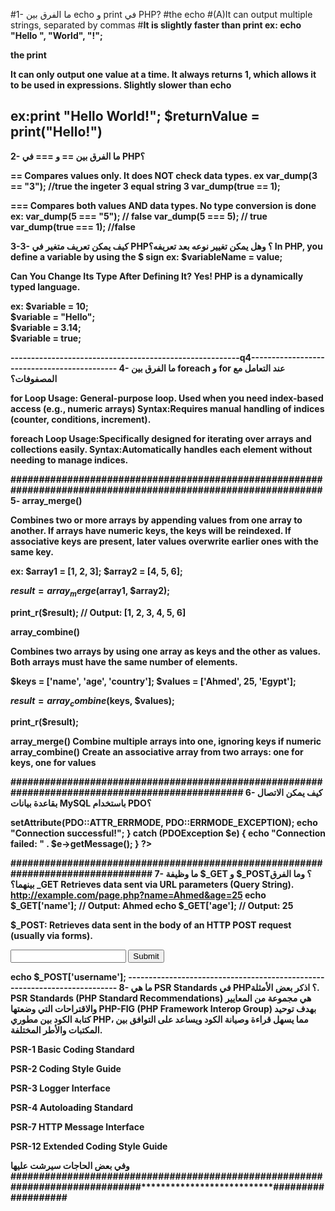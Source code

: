 #1- ما الفرق بين echo و print في PHP?
#the echo 
#(A)It can output multiple strings, separated by commas
#<b>It is slightly faster than print
ex:   echo "Hello ", "World", "!";

the print 

It can only output one value at a time.
It always returns 1, which allows it to be used in expressions.
Slightly slower than echo

ex:print "Hello World!";
$returnValue = print("Hello!")
----------------------------------------------------------------
2- ما الفرق بين == و === في PHP؟

==
Compares values only.
It does NOT check data types.
ex
var_dump(3 == "3"); //true the ingeter 3 equal string 3 
var_dump(true == 1); 


===
Compares both values AND data types.
No type conversion is done
ex:
var_dump(5 === "5"); // false 
var_dump(5 === 5);   // true 
var_dump(true === 1); //false


3-3- كيف يمكن تعريف متغير في PHP؟ وهل يمكن تغيير نوعه بعد تعريفه؟
In PHP, you define a variable by using the $ sign
ex:
$variableName = value;

 Can You Change Its Type After Defining It?
 Yes! PHP is a dynamically typed language.

ex:
$variable = 10;        
$variable = "Hello";   
$variable = 3.14;      
$variable = true;      

--------------------------------------------------------q4--------------------------------------------
4- ما الفرق بين foreach و for عند التعامل مع المصفوفات؟

for Loop Usage:	General-purpose loop. Used when you need index-based access (e.g., numeric arrays)
Syntax:Requires manual handling of indices (counter, conditions, increment).

foreach Loop Usage:Specifically designed for iterating over arrays and collections easily.
Syntax:Automatically handles each element without needing to manage indices.

##############################################################################################################
5-
array_merge()

Combines two or more arrays by appending values from one array to another.
If arrays have numeric keys, the keys will be reindexed.
If associative keys are present, later values overwrite earlier ones with the same key.

ex:
$array1 = [1, 2, 3];
$array2 = [4, 5, 6];

$result = array_merge($array1, $array2);

print_r($result); // Output: [1, 2, 3, 4, 5, 6]


array_combine()

Combines two arrays by using one array as keys and the other as values.
Both arrays must have the same number of elements.


$keys = ['name', 'age', 'country'];
$values = ['Ahmed', 25, 'Egypt'];

$result = array_combine($keys, $values);

print_r($result); 


array_merge()	Combine multiple arrays into one, ignoring keys if numeric
array_combine()	Create an associative array from two arrays: one for keys, one for values

################################################################################################
6- كيف يمكن الاتصال بقاعدة بيانات MySQL باستخدام PDO؟
<?php

$host = 'localhost';
$db   = 'manager';
$user = 'root';
$pass = 'your_password';
$charset = 'utf8mb4';

$dsn = "mysql:host=$host;dbname=$db;charset=$charset";

try {
    $pdo = new PDO($dsn, $user, $pass);
    
    $pdo->setAttribute(PDO::ATTR_ERRMODE, PDO::ERRMODE_EXCEPTION);
    
    echo "Connection successful!";
} catch (PDOException $e) {
    echo "Connection failed: " . $e->getMessage();
}
?>
################################################################################
7- ما وظيفة $_GET و $_POST؟ وما الفرق بينهما؟
_GET
Retrieves data sent via URL parameters (Query String).
http://example.com/page.php?name=Ahmed&age=25
echo $_GET['name']; // Output: Ahmed
echo $_GET['age'];  // Output: 25

$_POST:
Retrieves data sent in the body of an HTTP POST request (usually via forms).
<form method="POST" action="page.php">
    <input type="text" name="username">
    <input type="submit">
</form>
echo $_POST['username'];
--------------------------------------------------------------------------
8- ما هي PSR Standards في PHP؟ اذكر بعض الأمثلة.
PSR Standards (PHP Standard Recommendations) هي مجموعة من المعايير والاقتراحات التي وضعتها PHP-FIG (PHP Framework Interop Group) بهدف توحيد كتابة الكود بين مطوري PHP، مما يسهل قراءة وصيانة الكود ويساعد على التوافق بين المكتبات والأطر المختلفة.

PSR-1       Basic Coding Standard

PSR-2	    Coding Style Guide	

PSR-3	    Logger Interface	

PSR-4	    Autoloading Standard	

PSR-7	    HTTP Message Interface	

PSR-12	    Extended Coding Style Guide	


وفي بعض الحاجات سيرشت عليها 
##############################################################################***************************###################